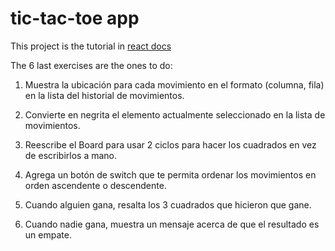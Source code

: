 # tic-tac-toe app

This project is the tutorial in [react docs](https://es.reactjs.org/tutorial/tutorial.html)

The 6 last exercises are the ones to do:

1. Muestra la ubicación para cada movimiento en el formato (columna, fila) en la lista del historial de movimientos.

2. Convierte en negrita el elemento actualmente seleccionado en la lista de movimientos.

3. Reescribe el Board para usar 2 ciclos para hacer los cuadrados en vez de escribirlos a mano.

4. Agrega un botón de switch que te permita ordenar los movimientos en orden ascendente o descendente.

5. Cuando alguien gana, resalta los 3 cuadrados que hicieron que gane.

6. Cuando nadie gana, muestra un mensaje acerca de que el resultado es un empate.
